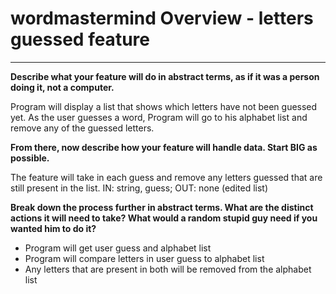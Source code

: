 # wordmastermind Overview - letters guessed feature
---

**Describe what your feature will do in abstract terms, as if it was a person doing it, not a computer.**

Program will display a list that shows which letters have not been guessed yet. As the user guesses a word, Program will go to his alphabet list and remove any of the guessed letters.

**From there, now describe how your feature will handle data. Start BIG as possible.**

The feature will take in each guess and remove any letters guessed that are still present in the list. IN: string, guess; OUT: none (edited list)

**Break down the process further in abstract terms. What are the distinct actions it will need to take? What would a random stupid guy need if you wanted him to do it?**

- Program will get user guess and alphabet list
- Program will compare letters in user guess to alphabet list
- Any letters that are present in both will be removed from the alphabet list
